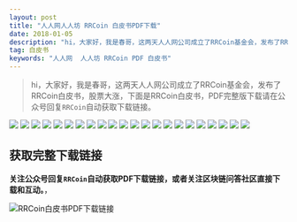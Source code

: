 ```yaml
---
layout: post
title: "人人网人人坊 RRCoin 白皮书PDF下载"
date: 2018-01-05
description: "hi，大家好，我是春哥，这两天人人网公司成立了RRCoin基金会，发布了RRCoin白皮书，股票大涨，下面是RRCoin白皮书，PDF完整版下载请在公众号回复`RRCoin`自动获取下载链接"
tag: 白皮书
keywords: "人人网  人人坊 RRCoin PDF 白皮书"
---
```


> hi，大家好，我是春哥，这两天人人网公司成立了RRCoin基金会，发布了RRCoin白皮书，股票大涨，下面是RRCoin白皮书，PDF完整版下载请在公众号回复`RRCoin`自动获取下载链接。

![](http://om1c35wrq.bkt.clouddn.com/201801050001.jpg)
![](http://om1c35wrq.bkt.clouddn.com/201801050002.jpg)
![](http://om1c35wrq.bkt.clouddn.com/201801050003.jpg)
![](http://om1c35wrq.bkt.clouddn.com/201801050004.jpg)
![](http://om1c35wrq.bkt.clouddn.com/201801050005.jpg)
![](http://om1c35wrq.bkt.clouddn.com/201801050006.jpg)
![](http://om1c35wrq.bkt.clouddn.com/201801050007.jpg)
![](http://om1c35wrq.bkt.clouddn.com/201801050008.jpg)
![](http://om1c35wrq.bkt.clouddn.com/201801050009.jpg)
![](http://om1c35wrq.bkt.clouddn.com/201801050010.jpg)
![](http://om1c35wrq.bkt.clouddn.com/201801050011.jpg)
![](http://om1c35wrq.bkt.clouddn.com/201801050012.jpg)
![](http://om1c35wrq.bkt.clouddn.com/201801050013.jpg)
![](http://om1c35wrq.bkt.clouddn.com/201801050014.jpg)
![](http://om1c35wrq.bkt.clouddn.com/201801050015.jpg)
![](http://om1c35wrq.bkt.clouddn.com/201801050016.jpg)
![](http://om1c35wrq.bkt.clouddn.com/201801050017.jpg)
![](http://om1c35wrq.bkt.clouddn.com/201801050018.jpg)
![](http://om1c35wrq.bkt.clouddn.com/201801050019.jpg)
![](http://om1c35wrq.bkt.clouddn.com/201801050020.jpg)
![](http://om1c35wrq.bkt.clouddn.com/201801050021.jpg)
![](http://om1c35wrq.bkt.clouddn.com/201801050022.jpg)

## 获取完整下载链接

**关注公众号回复`RRCoin`自动获取PDF下载链接，或者关注区块链问答社区直接下载和互动。**，

![RRCoin白皮书PDF下载链接](http://om1c35wrq.bkt.clouddn.com/%E5%85%AC%E4%BC%97%E5%8F%B7-%E7%9F%A5%E8%AF%86%E6%98%9F%E7%90%83.png)

